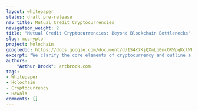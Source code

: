 ```yaml
---
layout: whitepaper
status: draft pre-release
nav_title: Mutual Credit Cryptocurrencies
navigation_weight: 2
title: "Mutual Credit Cryptocurrencies: Beyond Blockchain Bottlenecks"
slug: mccrypto
project: holochain
googledoc: https://docs.google.com/document/d/1S4K7KjQXmLb0ncGRWpqKclWHJjtVSb6pr_e__uUMRfA
excerpt: "We clarify the core elements of cryptocurrency and outline a different approach to designing such currencies rooted in biomimicry. We distinguish efficiencies of distributing process as a foundation for decentralized data and decision-making; then illustrate an implementation of a currency using these principles to bring a centuries old practice into the digital era. We address a basic vulnerability showing how these design principles can be deployed on a large scale. Finally, we confront social challenges involved in managing crypto systems."
authors:
    "Arthur Brock": artbrock.com
tags:
- Whitepaper
- Holochain
- Cryptocurrency
- Hawala
comments: []
---
```

